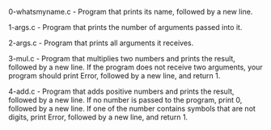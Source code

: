 0-whatsmyname.c - Program that prints its name, followed by a new line.

1-args.c - Program that prints the number of arguments passed into it.

2-args.c - Program that prints all arguments it receives.

3-mul.c - Program that multiplies two numbers and prints the result,  followed by a new line. If the program does not receive two arguments, your program should print Error, followed by a new line, and return 1.

4-add.c - Program that adds positive numbers and prints the result, followed by a new line. If no number is passed to the program, print 0, followed by a new line. If one of the number contains symbols that are not digits, print Error, followed by a new line, and return 1.
